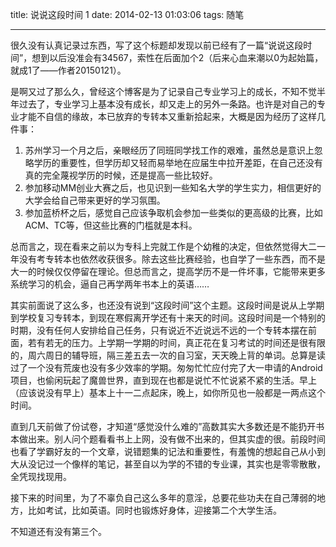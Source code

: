 title: 说说这段时间 1
date: 2014-02-13 01:03:06
tags: 随笔

---
很久没有认真记录过东西，写了这个标题却发现以前已经有了一篇“说说这段时间”，想到以后没准会有34567，索性在后面加个2（后来心血来潮以0为起始篇，就成1了——作者20150121）。

是啊又过了那么久，曾经这个博客是为了记录自己专业学习上的成长，不知不觉半年过去了，专业学习上基本没有成长，却又走上的另外一条路。也许是对自己的专业才能不自信的缘故，本已放弃的专转本又重新拾起来，大概是因为经历了这样几件事：
<!--more-->
1. 苏州学习一个月之后，亲眼经历了同班同学找工作的艰难，虽然总是意识上忽略学历的重要性，但学历却又轻而易举地在应届生中拉开差距，在自己还没有真的完全蔑视学历的时候，还是提高一些比较好。
2. 参加移动MM创业大赛之后，也见识到一些知名大学的学生实力，相信更好的大学会给自己带来更好的学习氛围。
3. 参加蓝桥杯之后，感觉自己应该争取机会参加一些类似的更高级的比赛，比如ACM、TC等，但这些比赛的门槛就是本科。

总而言之，现在看来之前以为专科上完就工作是个幼稚的决定，但依然觉得大二一年没有考专转本也依然收获很多。除去这些比赛经验，也自学了一些东西，而不是大一的时候仅仅停留在理论。但总而言之，提高学历不是一件坏事，它能带来更多系统学习的机会，逼自己再学两年书本上的英语……

其实前面说了这么多，也还没有说到“这段时间”这个主题。这段时间是说从上学期到学校复习专转本，到现在寒假离开学还有十来天的时间。这段时间是一个特别的时期，没有任何人安排给自己任务，只有说近不近说远不远的一个专转本摆在前面，若有若无的压力。上学期一学期的时间，真正花在复习考试的时间还是很有限的，周六周日的辅导班，隔三差五去一次的自习室，天天晚上背的单词。总算是读过了一个没有荒废也没有多少效率的学期。匆匆忙忙应付完了大一申请的Android项目，也偷闲玩起了魔兽世界，直到现在也都是说忙不忙说紧不紧的生活。早上（应该说没有早上）基本上十一二点起床，晚上，如你所见也一般都是一两点这个时间。

直到几天前做了份试卷，才知道“感觉没什么难的”高数其实大多数还是不能扔开书本做出来。别人问个题看看书上上网，没有做不出来的，但其实虚的很。前段时间也看了学霸好友的一个文章，说错题集的记法和重要性，有羞愧的想起自己从小到大从没记过一个像样的笔记，甚至自以为学的不错的专业课，其实也是零零散散，全凭现找现用。

接下来的时间里，为了不辜负自己这么多年的意淫，总要花些功夫在自己薄弱的地方，比如考试，比如英语。同时也锻炼好身体，迎接第二个大学生活。

不知道还有没有第三个。